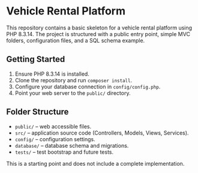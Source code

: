 # Vehicle Rental Platform

This repository contains a basic skeleton for a vehicle rental platform using PHP 8.3.14.
The project is structured with a public entry point, simple MVC folders, configuration files,
and a SQL schema example.

## Getting Started

1. Ensure PHP 8.3.14 is installed.
2. Clone the repository and run `composer install`.
3. Configure your database connection in `config/config.php`.
4. Point your web server to the `public/` directory.

## Folder Structure

- `public/` – web accessible files.
- `src/` – application source code (Controllers, Models, Views, Services).
- `config/` – configuration settings.
- `database/` – database schema and migrations.
- `tests/` – test bootstrap and future tests.

This is a starting point and does not include a complete implementation.
